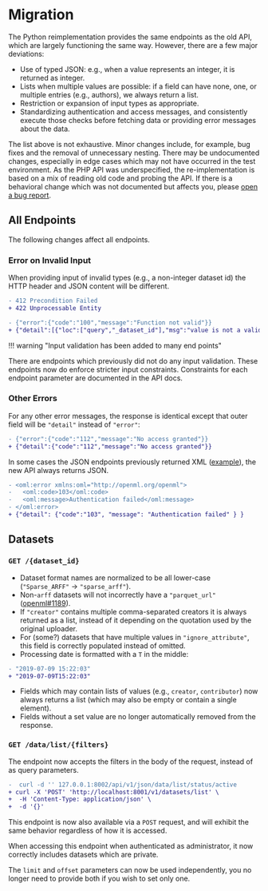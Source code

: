 # Migration
The Python reimplementation provides the same endpoints as the old API, which are
largely functioning the same way. However, there are a few major deviations:

 * Use of typed JSON: e.g., when a value represents an integer, it is returned as integer.
 * Lists when multiple values are possible: if a field can have none, one, or multiple entries (e.g., authors), we always return a list.
 * Restriction or expansion of input types as appropriate.
 * Standardizing authentication and access messages, and consistently execute those checks
  before fetching data or providing error messages about the data.

The list above is not exhaustive. Minor changes include, for example, bug fixes and the removal of unnecessary nesting.
There may be undocumented changes, especially in edge cases which may not have occurred in the test environment.
As the PHP API was underspecified, the re-implementation is based on a mix of reading old code and probing the API.
If there is a behavioral change which was not documented but affects you, please [open a bug report](https://github.com/openml/server-api/issues/new?assignees=&labels=bug%2C+triage&projects=&template=bug-report.md&title=).

## All Endpoints
The following changes affect all endpoints.

### Error on Invalid Input
When providing input of invalid types (e.g., a non-integer dataset id) the HTTP header
and JSON content will be different.

```diff title="HTTP Header"
- 412 Precondition Failed
+ 422 Unprocessable Entity
```

```diff title="JSON Content"
- {"error":{"code":"100","message":"Function not valid"}}
+ {"detail":[{"loc":["query","_dataset_id"],"msg":"value is not a valid integer","type":"type_error.integer"}]}
```

!!! warning "Input validation has been added to many end points"

   There are endpoints which previously did not do any input validation.
   These endpoints now do enforce stricter input constraints.
   Constraints for each endpoint parameter are documented in the API docs.

### Other Errors
For any other error messages, the response is identical except that outer field will be `"detail"` instead of `"error"`:

```diff title="JSON Content"
- {"error":{"code":"112","message":"No access granted"}}
+ {"detail":{"code":"112","message":"No access granted"}}
```

In some cases the JSON endpoints previously returned XML ([example](https://github.com/openml/OpenML/issues/1200)), the new API always returns JSON.

```diff title="XML replaced by JSON"
- <oml:error xmlns:oml="http://openml.org/openml">
-   <oml:code>103</oml:code>
-   <oml:message>Authentication failed</oml:message>
- </oml:error>
+ {"detail": {"code":"103", "message": "Authentication failed" } }
```

## Datasets

### `GET /{dataset_id}`
 - Dataset format names are normalized to be all lower-case
   (`"Sparse_ARFF"` ->  `"sparse_arff"`).
 - Non-`arff` datasets will not incorrectly have a `"parquet_url"` ([openml#1189](https://github.com/openml/OpenML/issues/1189)).
 - If `"creator"` contains multiple comma-separated creators it is always returned
   as a list, instead of it depending on the quotation used by the original uploader.
 - For (some?) datasets that have multiple values in `"ignore_attribute"`, this field
   is correctly populated instead of omitted.
 - Processing date is formatted with a `T` in the middle:
  ```diff title="processing_date"
  - "2019-07-09 15:22:03"
  + "2019-07-09T15:22:03"
  ```
 - Fields which may contain lists of values (e.g., `creator`, `contributor`) now always
  returns a list (which may also be empty or contain a single element).
 - Fields without a set value are no longer automatically removed from the response.

### `GET /data/list/{filters}`

The endpoint now accepts the filters in the body of the request, instead of as query parameters.
```diff
-  curl -d '' 127.0.0.1:8002/api/v1/json/data/list/status/active
+ curl -X 'POST' 'http://localhost:8001/v1/datasets/list' \
+  -H 'Content-Type: application/json' \
+  -d '{}'
```
This endpoint is now also available via a `POST` request, and will exhibit the same behavior
regardless of how it is accessed.

When accessing this endpoint when authenticated as administrator, it now correctly
includes datasets which are private.

The `limit` and `offset` parameters can now be used independently, you no longer need
to provide both if you wish to set only one.
